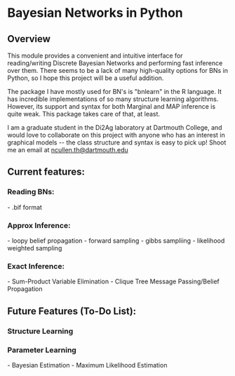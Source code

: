 <h1>Bayesian Networks in Python</h1>

<h2>Overview</h2>
This module provides a convenient and intuitive interface for reading/writing Discrete Bayesian Networks and performing fast inference over them. There seems to be a lack of many high-quality options for BNs in Python, so I hope this project will be a useful addition.

The package I have mostly used for BN's is "bnlearn" in the R language. It has incredible implementations of so many structure learning algorithms. However, its support and syntax for both Marginal and MAP inference is quite weak. This package takes care of that, at least.

I am a graduate student in the Di2Ag laboratory at Dartmouth College, and would love to collaborate on this project with anyone who has an interest in graphical models -- the class structure and syntax is easy to pick up! Shoot me an email at ncullen.th@dartmouth.edu

<h2>Current features:</h2>

<h3>Reading BNs:</h3>
- .bif format

<h3>Approx Inference:</h3>
- loopy belief propagation
- forward sampling
- gibbs sampliing
- likelihood weighted sampling

<h3>Exact Inference:</h3>
- Sum-Product Variable Elimination
- Clique Tree Message Passing/Belief Propagation


<h2>Future Features (To-Do List):</h2>

<h3>Structure Learning</h3>

<h3>Parameter Learning</h3>
- Bayesian Estimation
- Maximum Likelihood Estimation

